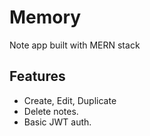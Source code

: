 # Memory

Note app built with MERN stack


## Features

- Create, Edit, Duplicate
- Delete notes.
- Basic JWT auth.





